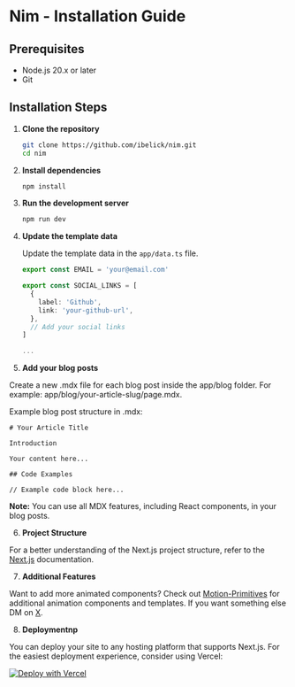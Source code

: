 # Nim - Installation Guide

## Prerequisites

- Node.js 20.x or later
- Git

## Installation Steps

1. **Clone the repository**

   ```bash
   git clone https://github.com/ibelick/nim.git
   cd nim
   ```
2. **Install dependencies**

   ```bash
   npm install
   ```
3. **Run the development server**

   ```bash
   npm run dev
   ```
4. **Update the template data**

   Update the template data in the `app/data.ts` file.

   ```ts
   export const EMAIL = 'your@email.com'

   export const SOCIAL_LINKS = [
     {
       label: 'Github',
       link: 'your-github-url',
     },
     // Add your social links
   ]

   ...
   ```
5. **Add your blog posts**

Create a new .mdx file for each blog post inside the app/blog folder. For example:
app/blog/your-article-slug/page.mdx.

Example blog post structure in .mdx:

```mdx
# Your Article Title

Introduction

Your content here...

## Code Examples

// Example code block here...
```

**Note:** You can use all MDX features, including React components, in your blog posts.

6. **Project Structure**

For a better understanding of the Next.js project structure, refer to the [Next.js](https://nextjs.org/docs/app/getting-started/project-structure) documentation.

7. **Additional Features**

Want to add more animated components?
Check out [Motion-Primitives](https://motion-primitives.com/) for additional animation components and templates. If you want something else DM on [X](https://x.com/Ibelick).

8. **Deploymentnp**

You can deploy your site to any hosting platform that supports Next.js. For the easiest deployment experience, consider using Vercel:

[![Deploy with Vercel](https://vercel.com/button)](https://vercel.com/new/clone?repository-url=https%3A%2F%2Fgithub.com%2Fibelick%2Fnim&env=NEXT_PUBLIC_SITE_URL&project-name=nim&repository-name=nim&redirect-url=https%3A%2F%2Ftwitter.com%2Fibelick&demo-title=Nim&demo-description=Nim%20is%20a%20free%20and%20open-source%20minimal%20personal%20website%20template%20built%20with%20Next.js%2015%2C%20React%2019%2C%20and%20Motion-Primitives.&demo-url=https%3A%2F%2Fnim.vercel.app&demo-image=https%3A%2F%2Fraw.githubusercontent.com%2Fibelick%2Fnim%2Frefs%2Fheads%2Fmain%2F.github%2Fassets%2Freadme.png&teamSlug=ibelick)
